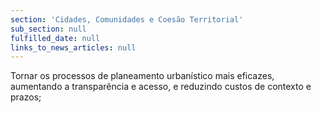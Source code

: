 ```yaml
---
section: 'Cidades, Comunidades e Coesão Territorial'
sub_section: null
fulfilled_date: null
links_to_news_articles: null
---
```


Tornar os processos de planeamento urbanístico mais eficazes, aumentando a transparência e acesso, e reduzindo custos de contexto e prazos;